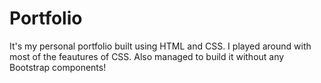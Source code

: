 # Portfolio
It's my personal portfolio built using HTML and CSS. I played around with most of the feautures of CSS. Also managed to build it without any Bootstrap components!
